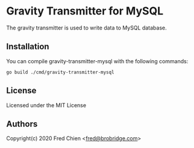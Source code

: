 # Gravity Transmitter for MySQL

The gravity transmitter is used to write data to MySQL database.

## Installation

You can compile gravity-transmitter-mysql with the following commands:

```shell
go build ./cmd/gravity-transmitter-mysql
```

## License

Licensed under the MIT License

## Authors

Copyright(c) 2020 Fred Chien <<fred@brobridge.com>>
